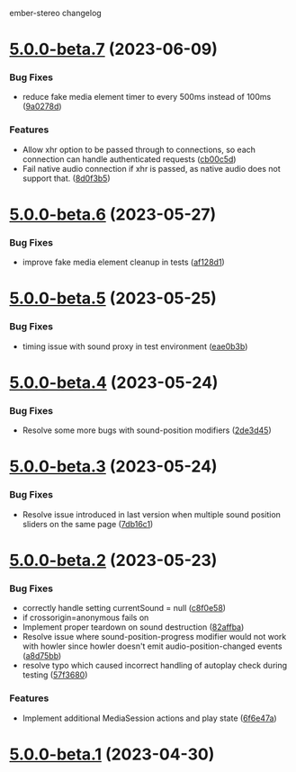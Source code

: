 ember-stereo changelog

# [5.0.0-beta.7](https://github.com/jkeen/ember-stereo/compare/v5.0.0-beta.6...v5.0.0-beta.7) (2023-06-09)


### Bug Fixes

* reduce fake media element timer to every 500ms instead of 100ms ([9a0278d](https://github.com/jkeen/ember-stereo/commit/9a0278df97218414b082af438a90a80003af586f))


### Features

* Allow xhr option to be passed through to connections, so each connection can handle authenticated requests ([cb00c5d](https://github.com/jkeen/ember-stereo/commit/cb00c5d3d3d816978270ad2673938f8d62e9d655))
* Fail native audio connection if xhr is passed, as native audio does not support that. ([8d0f3b5](https://github.com/jkeen/ember-stereo/commit/8d0f3b530dad661cac478ee04e1fd221b85da763))

# [5.0.0-beta.6](https://github.com/jkeen/ember-stereo/compare/v5.0.0-beta.5...v5.0.0-beta.6) (2023-05-27)


### Bug Fixes

* improve fake media element cleanup in tests ([af128d1](https://github.com/jkeen/ember-stereo/commit/af128d1c28c5c3532653dc2dbb74729bb85fb180))

# [5.0.0-beta.5](https://github.com/jkeen/ember-stereo/compare/v5.0.0-beta.4...v5.0.0-beta.5) (2023-05-25)


### Bug Fixes

* timing issue with sound proxy in test environment ([eae0b3b](https://github.com/jkeen/ember-stereo/commit/eae0b3b15d83abfb95e5f6c78522b04e83aba5b0))

# [5.0.0-beta.4](https://github.com/jkeen/ember-stereo/compare/v5.0.0-beta.3...v5.0.0-beta.4) (2023-05-24)


### Bug Fixes

* Resolve some more bugs with sound-position modifiers ([2de3d45](https://github.com/jkeen/ember-stereo/commit/2de3d4539d0fbf8aa1e7f6b21edc820534b8c03d))

# [5.0.0-beta.3](https://github.com/jkeen/ember-stereo/compare/v5.0.0-beta.2...v5.0.0-beta.3) (2023-05-24)


### Bug Fixes

* Resolve issue introduced in last version when multiple sound position sliders on the same page ([7db16c1](https://github.com/jkeen/ember-stereo/commit/7db16c162ab92025cc34a1f2b91f251244e46e1c))

# [5.0.0-beta.2](https://github.com/jkeen/ember-stereo/compare/v5.0.0-beta.1...v5.0.0-beta.2) (2023-05-23)


### Bug Fixes

* correctly handle setting currentSound = null ([c8f0e58](https://github.com/jkeen/ember-stereo/commit/c8f0e581cf4111bda739ff61874874988eaa6e29))
* if crossorigin=anonymous fails on <audio> element, automatically try removing crossorigin. Resolves CORS issue ([984eba7](https://github.com/jkeen/ember-stereo/commit/984eba7143f605c0a6b88de0f5ee797c31ccab3d))
* Implement proper teardown on sound destruction ([82affba](https://github.com/jkeen/ember-stereo/commit/82affba6bc544510b7de2daef5776296dd4b8dca))
* Resolve issue where sound-position-progress modifier would not work with howler since howler doesn't emit audio-position-changed events ([a8d75bb](https://github.com/jkeen/ember-stereo/commit/a8d75bb4922b5c2d6651f656be19fa7d64280fae))
* resolve typo which caused incorrect handling of autoplay check during testing ([57f3680](https://github.com/jkeen/ember-stereo/commit/57f36804fc64a265691c5dbd95a26c7d7f7fd03f))


### Features

* Implement additional MediaSession actions and play state ([6f6e47a](https://github.com/jkeen/ember-stereo/commit/6f6e47a280987faf6ec4bae191bf7f22351751df))

# [5.0.0-beta.1](https://github.com/jkeen/ember-stereo/compare/v4.1.1...v5.0.0-beta.1) (2023-04-30)
